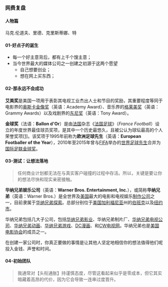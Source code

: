 ### 网费复盘

#### 人物篇

马克.伦道夫、里德、克里斯蒂娜、特

#### 01-好点子的诞生

- 每一个好主意背后，都有上千个馊主意；
- 当今世界最大的媒体公司之一创建之初源于这两个愿望
  - 自己想要创业；
  - 想在网上买东西；

#### 02-那永远不会成功

**艾美奖**是美国一项用于表彰其电视工业杰出人士和节目的奖励，其重要程度等同于电影界的[奥斯卡金像奖](https://zh.wikipedia.org/wiki/奧斯卡金像獎)（英语：Academy Award）、音乐界的[格莱美奖](https://zh.wikipedia.org/wiki/葛萊美獎)（英语：Grammy Awards）以及戏剧界的[东尼奖](https://zh.wikipedia.org/wiki/東尼獎)（英语：Tony Award）。

**金球奖**（法语：**Ballon d'Or**）是由[法国](https://zh.wikipedia.org/wiki/法國)杂志《[法国足球](https://zh.wikipedia.org/wiki/法國足球)》（*France Football*）设立的年度世界最佳球员奖项，是其中一个历史最悠久，且被公认为球坛最高的个人荣誉奖项[[1\]](https://zh.wikipedia.org/wiki/金球奖_(足球)#cite_note-1)。该奖项于1995年前称为**欧洲足球先生**（英语：**European Footballer of the Year**），2010年至2015年曾与[FIFA](https://zh.wikipedia.org/wiki/国际足联)举办的[世界足球先生](https://zh.wikipedia.org/wiki/世界足球先生)合并为[国际足联金球奖](https://zh.wikipedia.org/wiki/国际足联金球奖)。

#### 03-测试：让想法落地

> 任何商业计划都无法在与真实客户碰撞的过程中存活。所以，关键是要让你的想法尽快和现实亲密接触。

**华纳兄弟娱乐公司**（英语：**Warner Bros. Entertainment, Inc.**），或简称**华纳兄弟**（英语：Warner Bros.）是全世界及[美国](https://zh.wikipedia.org/wiki/美國)最大的电影和电视娱乐[制作公司](https://zh.wikipedia.org/wiki/制片公司)之一，目前隶属于[华纳兄弟探索](https://zh.wikipedia.org/wiki/华纳兄弟探索)。总部分别位于[美国](https://zh.wikipedia.org/wiki/美国)[加利福尼亚](https://zh.wikipedia.org/wiki/加利福尼亚)州的[伯班克](https://zh.wikipedia.org/wiki/伯班克_(加利福尼亚州))以及[纽约市](https://zh.wikipedia.org/wiki/纽约市)。

华纳兄弟包括几大子公司，包括[华纳兄弟影业](https://zh.wikipedia.org/wiki/华纳兄弟影业)、华纳兄弟制片厂、[华纳兄弟电视公司](https://zh.wikipedia.org/wiki/華納兄弟電視公司)、[华纳兄弟动画](https://zh.wikipedia.org/wiki/華納兄弟動畫)、[华纳兄弟游戏](https://zh.wikipedia.org/wiki/华纳兄弟游戏)、[DC漫画](https://zh.wikipedia.org/wiki/DC漫画)、和[CW电视网](https://zh.wikipedia.org/wiki/CW電視網)。华纳兄弟也是[美国电影协会](https://zh.wikipedia.org/wiki/美国电影协会)的成员之一。



在创建一家公司时，你真正要做的事情是让其他人坚定地相信你的想法值得他们呢投入金钱、声誉和时间。



#### 04-初始团队

> 我通常对【头衔通胀】持谨慎态度，尽管这看起来似乎是零成本，但它其实暗藏着高昂的代价，因为它会导致一连串过度晋升。